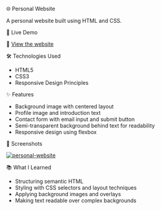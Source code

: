 🌐 Personal Website

A personal website built using HTML and CSS.



🚀 Live Demo

🔗 [View the website](https://dash.generalassemb.ly/selkoc/build-your-own-personal-website)



🛠️ Technologies Used

- HTML5
- CSS3
- Responsive Design Principles



✨ Features

- Background image with centered layout
- Profile image and introduction text
- Contact form with email input and submit button
- Semi-transparent background behind text for readability
- Responsive design using flexbox



📸 Screenshots

<a href="https://ibb.co/B5pH9kF8"><img src="https://i.ibb.co/B5pH9kF8/personal-website.png" alt="personal-website" border="0"></a>

📚 What I Learned

- Structuring semantic HTML
- Styling with CSS selectors and layout techniques
- Applying background images and overlays
- Making text readable over complex backgrounds

